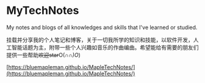 # MyTechNotes
My notes and blogs of all knowledges and skills that I've learned or studied.

挂载并分享我的个人笔记和博客，关于一切我所学的知识和技能，以软件开发，人工智能话题为主，附带一些个人兴趣如音乐的作曲编曲。希望能给有需要的朋友们提供一些帮助~~欢迎star~~O(∩_∩)O_)


[https://bluemapleman.github.io/MapleTechNotes/](https://bluemapleman.github.io/MapleTechNotes/)
